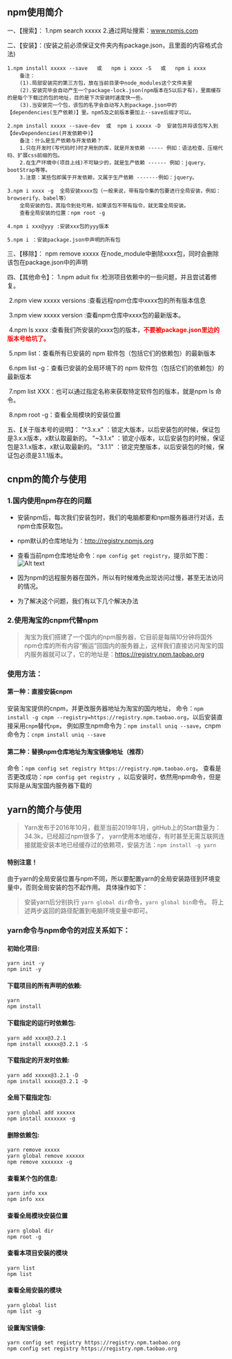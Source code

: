 ## npm使用简介

一、【搜索】：
      1.npm search xxxxx
      2.通过网址搜索：www.npmjs.com

二、【安装】：(安装之前必须保证文件夹内有package.json，且里面的内容格式合法)

    1.npm install xxxxx --save   或   npm i xxxx -S   或   npm i xxxx
        备注：
        (1).局部安装完的第三方包，放在当前目录中node_modules这个文件夹里
        (2).安装完毕会自动产生一个package-lock.json(npm版本在5以后才有)，里面缓存的是每个下载过的包的地址，目的是下次安装时速度快一些。
        (3).当安装完一个包，该包的名字会自动写入到package.json中的【dependencies(生产依赖)】里。npm5及之前版本要加上--save后缀才可以。
    
    2.npm install xxxxx --save-dev  或  npm i xxxxx -D  安装包并将该包写入到【devDependencies(开发依赖中)】
    	备注：什么是生产依赖与开发依赖？
        1.只在开发时(写代码时)时才用到的库，就是开发依赖 ----- 例如：语法检查、压缩代码、扩展css前缀的包。
        2.在生产环境中(项目上线)不可缺少的，就是生产依赖 ------ 例如：jquery、bootStrap等等。
        3.注意：某些包即属于开发依赖，又属于生产依赖 -------例如：jquery。
    
    3.npm i xxxx -g  全局安装xxxx包（一般来说，带有指令集的包要进行全局安装，例如：browserify、babel等）
        全局安装的包，其指令到处可用，如果该包不带有指令，就无需全局安装。
        查看全局安装的位置：npm root -g
    
    4.npm i xxx@yyy :安装xxx包的yyy版本
    
    5.npm i ：安装package.json中声明的所有包

三、【移除】：
      npm remove xxxxx  在node_module中删除xxxx包，同时会删除该包在package.json中的声明

四、【其他命令】：
	1.npm aduit fix :检测项目依赖中的一些问题，并且尝试着修复。

​	2.npm view xxxxx versions :查看远程npm仓库中xxxx包的所有版本信息

​	3.npm view xxxxx version :查看npm仓库中xxxx包的最新版本。

​	4.npm ls xxxx :查看我们所安装的xxxx包的版本，<span style="color:red;font-weight:bold">不要被package.json里边的版本号给坑了。</span>

​	5.npm list：查看所有已安装的 npm 软件包（包括它们的依赖包）的最新版本

​    6.npm list -g：查看已安装的全局环境下的 npm 软件包（包括它们的依赖包）的最新版本

​	7.npm list XXX：也可以通过指定名称来获取特定软件包的版本，就是npm ls 命令。

​	8.npm root -g：查看全局模块的安装位置

 五、【关于版本号的说明】：
      "^3.x.x" ：锁定大版本，以后安装包的时候，保证包是3.x.x版本，x默认取最新的。
      "~3.1.x" ：锁定小版本，以后安装包的时候，保证包是3.1.x版本，x默认取最新的。
      "3.1.1" ：锁定完整版本，以后安装包的时候，保证包必须是3.1.1版本。



## cnpm的简介与使用

### 1.国内使用npm存在的问题

* 安装npm后，每次我们安装包时，我们的电脑都要和npm服务器进行对话，去npm仓库获取包。
* npm默认的仓库地址为：http://registry.npmjs.org 
* 查看当前npm仓库地址命令：``` npm config get registry ```，提示如下图：
    ![Alt text](https://s2.ax1x.com/2019/01/08/FqtKhR.png)

* 因为npm的远程服务器在国外，所以有时候难免出现访问过慢，甚至无法访问的情况。
* 为了解决这个问题，我们有以下几个解决办法

### 2.使用淘宝的cnpm代替npm

> 淘宝为我们搭建了一个国内的npm服务器，它目前是每隔10分钟将国外npm仓库的所有内容“搬运”回国内的服务器上，这样我们直接访问淘宝的国内服务器就可以了，它的地址是：https://registry.npm.taobao.org

### 使用方法：

#### 第一种：直接安装cnpm

安装淘宝提供的cnpm，并更改服务器地址为淘宝的国内地址，
命令：``` npm install -g cnpm --registry=https://registry.npm.taobao.org ```，以后安装直接采用```cnpm```替代```npm```，
例如原生npm命令为：```npm install uniq --save```，cnpm命令为：```cnpm install uniq --save```

#### 第二种：替换npm仓库地址为淘宝镜像地址（推荐）

命令：```npm config set registry https://registry.npm.taobao.org```，
查看是否更改成功：```npm config get registry ```，以后安装时，依然用npm命令，但是实际是从淘宝国内服务器下载的



## yarn的简介与使用

> Yarn发布于2016年10月，截至当前2019年1月，gitHub上的Start数量为：34.3k，已经超过npm很多了，
> yarn使用本地缓存，有时甚至无需互联网连接就能安装本地已经缓存过的依赖项，安装方法：```npm install -g yarn```

#### 特别注意！

由于yarn的全局安装位置与npm不同，所以要配置yarn的全局安装路径到环境变量中，否则全局安装的包不起作用。
具体操作如下：

> 安装yarn后分别执行 ```yarn global dir```命令，```yarn global bin```命令。
> 将上述两步返回的路径配置到电脑环境变量中即可。

### yarn命令与npm命令的对应关系如下：

#### 初始化项目: 

	yarn init -y
	npm init -y

#### 下载项目的所有声明的依赖: 

	yarn
	npm install

#### 下载指定的运行时依赖包: 

	yarn add xxxx@3.2.1
	npm install xxxxx@3.2.1 -S

#### 下载指定的开发时依赖: 

	yarn add xxxxx@3.2.1 -D
	npm install xxxxx@3.2.1 -D

#### 全局下载指定包: 

	yarn global add xxxxxx
	npm install xxxxxxx -g

#### 删除依赖包: 

	yarn remove xxxxx
	yarn global remove xxxxxx
	npm remove xxxxxxx -g

#### 查看某个包的信息: 

	yarn info xxx
	npm info xxx

#### 查看全局模块安装位置

```
yarn global dir
npm root -g
```

#### 查看本项目安装的模块

````
yarn list
npm list
````

#### 查看全局安装的模块

````
yarn global list
npm list -g
````

#### 设置淘宝镜像: 

	yarn config set registry https://registry.npm.taobao.org
	npm config set registry https://registry.npm.taobao.org

